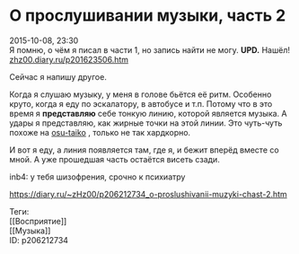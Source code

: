 О прослушивании музыки, часть 2
================================

   
 2015-10-08, 23:30   
  Я помню, о чём я писал в части 1, но запись найти не могу.  **UPD.**  Нашёл!  [zhz00.diary.ru/p201623506.htm](Как%20я%20слушаю%20музыку%20(в%20том%20числе,%20в%20метро))    
   
 Сейчас я напишу другое.   
   
 Когда я слушаю музыку, у меня в голове бьётся её ритм. Особенно круто, когда я еду по эскалатору, в автобусе и т.п. Потому что в это время я  **представляю**  себе тонкую линию, которой является музыка. А удары я представляю, как жирные точки на этой линии. Это чуть-чуть похоже на  [osu-taiko](https://www.youtube.com/watch?v=mnZCI3RiCKg)  , только не так хардкорно.   
   
 И вот я еду, а линия появляется там, где я, и бежит вперёд вместе со мной. А уже прошедшая часть остаётся висеть сзади.   
   
 inb4: у тебя шизофрения, срочно к психиатру   
    
 <https://diary.ru/~zHz00/p206212734_o-proslushivanii-muzyki-chast-2.htm>   
   
 Теги:   
 [[Восприятие]]   
 [[Музыка]]   
 ID: p206212734